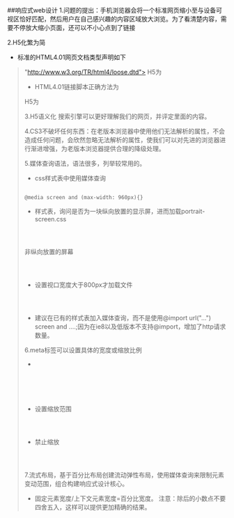 ##响应式web设计
1.问题的提出：手机浏览器会将一个标准网页缩小至与设备可视区恰好匹配，然后用户在自己感兴趣的内容区域放大浏览。为了看清楚内容，需要不停放大缩小页面，还可以不小心点到了链接

2.H5化繁为简
* 标准的HTML4.01网页文档类型声明如下
> <!DOCTYPE HTML PUBLIC "-//W3C//DTD HTML 4.01 Transitional//EN" 
"http://www.w3.org/TR/html4/loose.dtd">
H5为
> <!DOCTYPE html>
* HTML4.01链接脚本正确方法为
> <script src="js/jquery.js" type="text/javascript"></script>
H5为
<script src="js/jquery.jss"></script>

3.H5语义化
搜索引擎可以更好理解我们的网页，并评定里面的内容。

4.CS3不破坏任何东西：在老版本浏览器中使用他们无法解析的属性，不会造成任何问题，会欣然忽略无法解析的属性，使我们可以对先进的浏览器进行渐进增强，为老版本浏览器提供合理的降级处理。

5.媒体查询语法，语法很多，列举较常用的。
* css样式表中使用媒体查询
<p><code>
@media screen and (max-width: 960px){}
</code></p>

* 样式表，询问是否为一块纵向放置的显示屏，进而加载portrait-screen.css

<p><code>
	<link rel="stylesheet" media="screen and (orientation : portrait)" href="portrait-screen.css"/>
</code></p>

非纵向放置的屏幕

<p><code>
	<link rel="stylesheet" media="not screen and (orientation : portrait)" href="portrait-screen.css"/>
</code></p>

* 设置视口宽度大于800px才加载文件

<p><code>
	<link rel="stylesheet" media="screen and (orientation : portrait) and (min-width:800px)" href="800wide-portrait-screen.css"/>
</code></p>

* 建议在已有的样式表加入媒体查询，而不是使用@import url("...") screen and ....;因为在ie8以及低版本不支持@import，增加了http请求数量。

6.meta标签可以设置具体的宽度或缩放比例

* <p><code>
	<meta name="viewport" content="initial-scale=1.0,width=device-width"/>
</code></p>

*  设置缩放范围

<p><code>
	<meta name="viewport" content="initial-scale=1.0,maximum-scale=3.0,minimum-scale=0.5,width=device-width"/>
</code></p>

* 禁止缩放

 <p><code>
	<meta name="viewport" content="initial-scale=1.0,user-scalable=no,width=device-width"/>
</code></p>


7.流式布局，基于百分比布局创建流动弹性布局，使用媒体查询来限制元素变动范围，组合构建响应式设计核心。
* 固定元素宽度/上下文元素宽度=百分比宽度。
注意：除后的小数点不要四舍五入，这样可以提供更加精确的结果。





